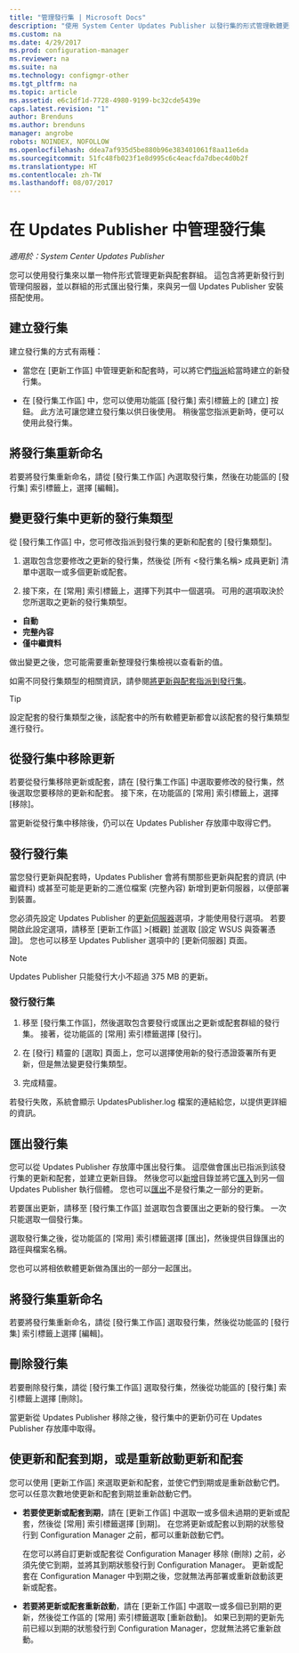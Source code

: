 ```yaml
---
title: "管理發行集 | Microsoft Docs"
description: "使用 System Center Updates Publisher 以發行集的形式管理軟體更新群組。"
ms.custom: na
ms.date: 4/29/2017
ms.prod: configuration-manager
ms.reviewer: na
ms.suite: na
ms.technology: configmgr-other
ms.tgt_pltfrm: na
ms.topic: article
ms.assetid: e6c1df1d-7728-4980-9199-bc32cde5439e
caps.latest.revision: "1"
author: Brenduns
ms.author: brenduns
manager: angrobe
robots: NOINDEX, NOFOLLOW
ms.openlocfilehash: ddea7af935d5be880b96e383401061f8aa11e6da
ms.sourcegitcommit: 51fc48fb023f1e8d995c6c4eacfda7dbec4d0b2f
ms.translationtype: HT
ms.contentlocale: zh-TW
ms.lasthandoff: 08/07/2017
---
```

# <a name="manage-publications-in-updates-publisher"></a>在 Updates Publisher 中管理發行集

*適用於：System Center Updates Publisher*

您可以使用發行集來以單一物件形式管理更新與配套群組。 這包含將更新發行到管理伺服器，並以群組的形式匯出發行集，來與另一個 Updates Publisher 安裝搭配使用。

## <a name="create-publications"></a>建立發行集
建立發行集的方式有兩種：

-   當您在 [更新工作區] 中管理更新和配套時，可以將它們[指派](/sccm/sum/tools/manage-updates-with-updates-publisher#assign-updates-and-bundles-to-a-publication)給當時建立的新發行集。

-   在 [發行集工作區] 中，您可以使用功能區 [發行集] 索引標籤上的 [建立] 按鈕。 此方法可讓您建立發行集以供日後使用。 稍後當您指派更新時，便可以使用此發行集。

## <a name="rename-a-publication"></a>將發行集重新命名
若要將發行集重新命名，請從 [發行集工作區] 內選取發行集，然後在功能區的 [發行集] 索引標籤上，選擇 [編輯]。

## <a name="change-the-publication-type-of-updates-in-a-publication"></a>變更發行集中更新的發行集類型
從 [發行集工作區] 中，您可修改指派到發行集的更新和配套的 [發行集類型]。

1. 選取包含您要修改之更新的發行集，然後從 [所有 &lt;發行集名稱> 成員更新] 清單中選取一或多個更新或配套。

2. 接下來，在 [常用] 索引標籤上，選擇下列其中一個選項。 可用的選項取決於您所選取之更新的發行集類型。

  -   **自動**
  -   **完整內容**
  -   **僅中繼資料**

做出變更之後，您可能需要重新整理發行集檢視以查看新的值。

如需不同發行集類型的相關資訊，請參閱[將更新與配套指派到發行集](/sccm/sum/tools/manage-updates-with-updates-publisher#assign-updates-and-bundles-to-a-publication)。

> [!TIP]    
> 設定配套的發行集類型之後，該配套中的所有軟體更新都會以該配套的發行集類型進行發行。

## <a name="remove-updates-from-a-publication"></a>從發行集中移除更新
若要從發行集移除更新或配套，請在 [發行集工作區] 中選取要修改的發行集，然後選取您要移除的更新和配套。 接下來，在功能區的 [常用] 索引標籤上，選擇 [移除]。

當更新從發行集中移除後，仍可以在 Updates Publisher 存放庫中取得它們。

## <a name="publish-publications"></a>發行發行集
當您發行更新與配套時，Updates Publisher 會將有關那些更新與配套的資訊 (中繼資料) 或甚至可能是更新的二進位檔案 (完整內容) 新增到更新伺服器，以便部署到裝置。

您必須先設定 Updates Publisher 的[更新伺服器](/sccm/sum/tools/updates-publisher-options#update-server)選項，才能使用發行選項。 若要開啟此設定選項，請移至 [更新工作區] &gt;[概觀] 並選取 [設定 WSUS 與簽署憑證]。 您也可以移至 Updates Publisher 選項中的 [更新伺服器] 頁面。

> [!NOTE]   
> Updates Publisher 只能發行大小不超過 375 MB 的更新。

### <a name="to-publish-a-publication"></a>發行發行集

1.  移至 [發行集工作區]，然後選取包含要發行或匯出之更新或配套群組的發行集。 接著，從功能區的 [常用] 索引標籤選擇 [發行]。

2.  在 [發行] 精靈的 [選取] 頁面上，您可以選擇使用新的發行憑證簽署所有更新，但是無法變更發行集類型。

3.  完成精靈。

  若發行失敗，系統會顯示 UpdatesPublisher.log 檔案的連結給您，以提供更詳細的資訊。

## <a name="export-a-publication"></a>匯出發行集
您可以從 Updates Publisher 存放庫中匯出發行集。 這麼做會匯出已指派到該發行集的更新和配套，並建立更新目錄。 然後您可以[新增](/sccm/sum/tools/updates-publisher-catalogs#add-software-update-catalogs)目錄並將它[匯入](/sccm/sum/tools/updates-publisher-catalogs#mport-updates)到另一個 Updates Publisher 執行個體。 您也可以[匯出](/sccm/sum/tools/manage-updates-with-updates-publisher#export-updates)不是發行集之一部分的更新。

若要匯出更新，請移至 [發行集工作區] 並選取包含要匯出之更新的發行集。 一次只能選取一個發行集。

選取發行集之後，從功能區的 [常用] 索引標籤選擇 [匯出]，然後提供目錄匯出的路徑與檔案名稱。

您也可以將相依軟體更新做為匯出的一部分一起匯出。

## <a name="rename-a-publication"></a>將發行集重新命名
若要將發行集重新命名，請從 [發行集工作區] 選取發行集，然後從功能區的 [發行集] 索引標籤上選擇 [編輯]。

## <a name="delete-a-publication"></a>刪除發行集
若要刪除發行集，請從 [發行集工作區] 選取發行集，然後從功能區的 [發行集] 索引標籤上選擇 [刪除]。

當更新從 Updates Publisher 移除之後，發行集中的更新仍可在 Updates Publisher 存放庫中取得。

## <a name="expire-or-reactivate-updates-and-bundles"></a>使更新和配套到期，或是重新啟動更新和配套
您可以使用 [更新工作區] 來選取更新和配套，並使它們到期或是重新啟動它們。 您可以任意次數地使更新和配套到期並重新啟動它們。

-   **若要使更新或配套到期**，請在 [更新工作區] 中選取一或多個未過期的更新或配套，然後從 [常用] 索引標籤選擇 [到期]。 在您將更新或配套以到期的狀態發行到 Configuration Manager 之前，都可以重新啟動它們。

    在您可以將自訂更新或配套從 Configuration Manager 移除 (刪除) 之前，必須先使它到期，並將其到期狀態發行到 Configuration Manager。 更新或配套在 Configuration Manager 中到期之後，您就無法再部署或重新啟動該更新或配套。

-   **若要將更新或配套重新啟動**，請在 [更新工作區] 中選取一或多個已到期的更新，然後從工作區的 [常用] 索引標籤選取 [重新啟動]。 如果已到期的更新先前已經以到期的狀態發行到 Configuration Manager，您就無法將它重新啟動。

